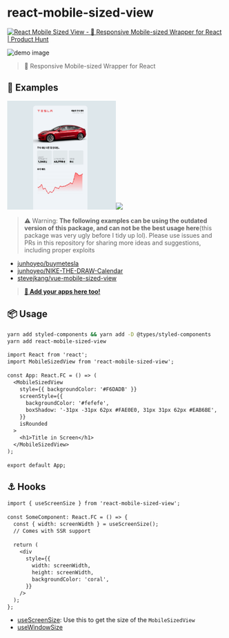 # react-mobile-sized-view
<a href="https://www.producthunt.com/posts/react-mobile-sized-view?utm_source=badge-featured&utm_medium=badge&utm_souce=badge-react-mobile-sized-view" target="_blank"><img src="https://api.producthunt.com/widgets/embed-image/v1/featured.svg?post_id=296903&theme=light" alt="React Mobile Sized View - 🍑 Responsive Mobile-sized Wrapper for React | Product Hunt" style="width: 250px; height: 54px;" width="250" height="54" /></a>

![demo image](https://github.com/junhoyeo/react-mobile-sized-view/raw/main/docs/demo.gif)

> 🍑 Responsive Mobile-sized Wrapper for React

## 🚀 Examples
<a href="https://github.com/junhoyeo/buymetesla"><img width="50%" src="https://github.com/junhoyeo/react-mobile-sized-view/raw/main/docs/examples/buymetesla.png" /></a><a href="https://github.com/junhoyeo/NIKE-THE-DRAW-Calendar"><img width="50%" src="https://github.com/junhoyeo/react-mobile-sized-view/raw/main/docs/examples/nike-calendar.png"></a>

> ⚠️ Warning: **The following examples can be using the outdated version of this package, and can not be the best usage here**(this package was very ugly before I tidy up lol). Please use issues and PRs in this repository for sharing more ideas and suggestions, including proper exploits

- [junhoyeo/buymetesla](https://github.com/junhoyeo/buymetesla)
- [junhoyeo/NIKE-THE-DRAW-Calendar](https://github.com/junhoyeo/NIKE-THE-DRAW-Calendar)
- [stevejkang/vue-mobile-sized-view](https://github.com/stevejkang/vue-mobile-sized-view)

> **[🚀 Add your apps here too!](https://github.com/junhoyeo/react-mobile-sized-view/issues/new)**

## 📦 Usage

```bash
yarn add styled-components && yarn add -D @types/styled-components
yarn add react-mobile-sized-view
```

```tsx
import React from 'react';
import MobileSizedView from 'react-mobile-sized-view';

const App: React.FC = () => (
  <MobileSizedView
    style={{ backgroundColor: '#F6DADB' }}
    screenStyle={{
      backgroundColor: '#fefefe',
      boxShadow: '-31px -31px 62px #FAE0E0, 31px 31px 62px #EAB6BE',
    }}
    isRounded
  >
    <h1>Title in Screen</h1>
  </MobileSizedView>
);

export default App;
```

## ⚓️ Hooks

```tsx
import { useScreenSize } from 'react-mobile-sized-view';

const SomeComponent: React.FC = () => {
  const { width: screenWidth } = useScreenSize();
  // Comes with SSR support

  return (
    <div
      style={{
        width: screenWidth,
        height: screenWidth,
        backgroundColor: 'coral',
      }}
    />
  );
};
```

- [useScreenSize](https://github.com/junhoyeo/react-mobile-sized-view/blob/main/src/hooks/useScreenSize.ts): Use this to get the size of the `MobileSizedView`
- [useWindowSize](https://github.com/junhoyeo/react-mobile-sized-view/blob/main/src/hooks/useWindowSize.ts)
